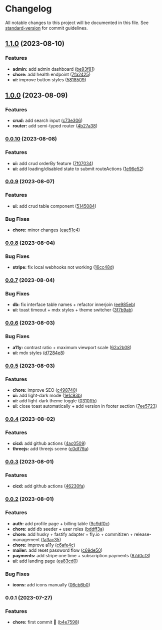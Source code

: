 # Changelog

All notable changes to this project will be documented in this file. See [standard-version](https://github.com/conventional-changelog/standard-version) for commit guidelines.

## [1.1.0](https://github.com/JorgeCoke/super-qwik-template/compare/v1.0.0...v1.1.0) (2023-08-10)


### Features

* **admin:** add admin dashboard ([be93f81](https://github.com/JorgeCoke/super-qwik-template/commit/be93f816103b9bbf181042a2679d41821f09db3d))
* **chore:** add health endpoint ([7fa2425](https://github.com/JorgeCoke/super-qwik-template/commit/7fa2425f0c9b643bc39bfaa150b99c19dd89dd55))
* **ui:** improve button styles ([5818509](https://github.com/JorgeCoke/super-qwik-template/commit/5818509eeb28c6897e0f0d09579535274cb2ce1f))

## [1.0.0](https://github.com/JorgeCoke/super-qwik-template/compare/v0.0.10...v1.0.0) (2023-08-09)

### Features

- **crud:** add search input ([c73e306](https://github.com/JorgeCoke/super-qwik-template/commit/c73e3068645ddc736fd6fcdbdcf5c3ec72bcefa6))
- **router:** add semi-typed router ([4b27a38](https://github.com/JorgeCoke/super-qwik-template/commit/4b27a38e214207fb33143e355c3f2e1452db518e))

### [0.0.10](https://github.com/JorgeCoke/super-qwik-template/compare/v0.0.9...v0.0.10) (2023-08-08)

### Features

- **ui:** add crud orderBy feature ([7f07034](https://github.com/JorgeCoke/super-qwik-template/commit/7f07034afbb6e9e888e35f63b10efa11f88b1d86))
- **ui:** add loading/disabled state to submit routeActions ([1e96e52](https://github.com/JorgeCoke/super-qwik-template/commit/1e96e52d1d2ca872338ec0a84c6d85c66008394d))

### [0.0.9](https://github.com/JorgeCoke/super-qwik-template/compare/v0.0.8...v0.0.9) (2023-08-07)

### Features

- **ui:** add crud table component ([5145084](https://github.com/JorgeCoke/super-qwik-template/commit/51450848d436f86ed2702c3ff0fc449cbb0dec95))

### Bug Fixes

- **chore:** minor changes ([eae51c4](https://github.com/JorgeCoke/super-qwik-template/commit/eae51c4760df9ee74d8f373fe3fc6f4ce7f79e33))

### [0.0.8](https://github.com/JorgeCoke/super-qwik-template/compare/v0.0.7...v0.0.8) (2023-08-04)

### Bug Fixes

- **stripe:** fix local webhooks not working ([16cc48d](https://github.com/JorgeCoke/super-qwik-template/commit/16cc48da9720bc4a03f33bc6879040f212604bad))

### [0.0.7](https://github.com/JorgeCoke/super-qwik-template/compare/v0.0.6...v0.0.7) (2023-08-04)

### Bug Fixes

- **db:** fix interface table names + refactor innerjoin ([ee985eb](https://github.com/JorgeCoke/super-qwik-template/commit/ee985ebc48ebc8d4e0b569287dafc281f867750e))
- **ui:** toast timeout + mdx styles + theme switcher ([3f7b9ab](https://github.com/JorgeCoke/super-qwik-template/commit/3f7b9ab82243a710ce836342b673430ce367e172))

### [0.0.6](https://github.com/JorgeCoke/super-qwik-template/compare/v0.0.5...v0.0.6) (2023-08-03)

### Bug Fixes

- **a11y:** contrast ratio + maximum viewport scale ([62a2b08](https://github.com/JorgeCoke/super-qwik-template/commit/62a2b08666f5cbaad52aa60f9cab5bcba0399dd5))
- **ui:** mdx styles ([d7284e8](https://github.com/JorgeCoke/super-qwik-template/commit/d7284e829598c0d6177bf68cb1383e9d2b3358db))

### [0.0.5](https://github.com/JorgeCoke/super-qwik-template/compare/v0.0.4...v0.0.5) (2023-08-03)

### Features

- **chore:** improve SEO ([c498740](https://github.com/JorgeCoke/super-qwik-template/commit/c498740de19e89bd5d37e8a1a5c54615dd518a25))
- **ui:** add light-dark mode ([1e1c93b](https://github.com/JorgeCoke/super-qwik-template/commit/1e1c93b10716d87323da42524987ac8fa0b7ad58))
- **ui:** add light-dark theme toggle ([0310ffb](https://github.com/JorgeCoke/super-qwik-template/commit/0310ffb50dd482fa2fa3555bc800440359928fa7))
- **ui:** close toast automatically + add version in footer section ([7ee5723](https://github.com/JorgeCoke/super-qwik-template/commit/7ee572389877cca3590e5fc0151ec4b46a119cd3))

### [0.0.4](https://github.com/JorgeCoke/super-qwik-template/compare/v0.0.2...v0.0.4) (2023-08-02)

### Features

- **cicd:** add github actions ([4ac0509](https://github.com/JorgeCoke/super-qwik-template/commit/4ac0509c8c3778d2846f66a8d0ae0a8253ed4577))
- **threejs:** add threejs scene ([c0df79a](https://github.com/JorgeCoke/super-qwik-template/commit/c0df79ab4e23b26e95b65ce2fd39fd859b825fa6))

### [0.0.3](https://github.com/JorgeCoke/super-qwik-template/compare/v0.0.2...v0.0.3) (2023-08-01)

### Features

- **cicd:** add github actions ([46230fa](https://github.com/JorgeCoke/super-qwik-template/commit/46230fa7073e944a35f3e17f56c338c8c48a2c63))

### [0.0.2](https://github.com/JorgeCoke/super-qwik-template/compare/v0.0.1...v0.0.2) (2023-08-01)

### Features

- **auth:** add profile page + billing table ([9c9df0c](https://github.com/JorgeCoke/super-qwik-template/commit/9c9df0ce6b91b7c6c3c3e52c73404f4d7da2d9d6))
- **chore:** add db seeder + user roles ([bddff3a](https://github.com/JorgeCoke/super-qwik-template/commit/bddff3aec32cd046b5bd2f2253eb026f211f4413))
- **chore:** add husky + fastify adapter + fly.io + commitizen + release-management ([fa3ac35](https://github.com/JorgeCoke/super-qwik-template/commit/fa3ac359504fedd6d56d50b53d2be143244d2f84))
- **chore:** improve a11y ([c6afe4c](https://github.com/JorgeCoke/super-qwik-template/commit/c6afe4c06ebeda6a7de010fc54b9ec61cbe4ae9d))
- **mailer:** add reset password flow ([c69de50](https://github.com/JorgeCoke/super-qwik-template/commit/c69de505721de6be93aa3f387c3738e87e0a9cee))
- **payments:** add stripe one time + subscription payments ([87d0cf3](https://github.com/JorgeCoke/super-qwik-template/commit/87d0cf3268a83970794af44f61cf7464edba2a2e))
- **ui:** add landing page ([ea83cd0](https://github.com/JorgeCoke/super-qwik-template/commit/ea83cd05aba19e04f9f4c6975b32f98d2946069e))

### Bug Fixes

- **icons:** add icons manually ([06cb6b0](https://github.com/JorgeCoke/super-qwik-template/commit/06cb6b07dc93e9794a64cfe59b9e73e89a5f7b0c))

### 0.0.1 (2023-07-27)

### Features

- **chore:** first commit 🎉 ([b4e7598](https://github.com/JorgeCoke/qwikly-stack/commit/b4e75982e2c7b3ba20cfbca07c3fc0ed36030719))
